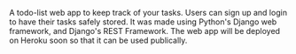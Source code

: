 A todo-list web app to keep track of your tasks. Users can sign up and login to have their tasks safely stored. It was made using Python's Django web framework, and Django's REST Framework. The web app will be deployed on Heroku soon so that it can be used publically.
